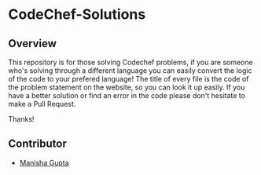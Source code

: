 # CodeChef-Solutions
## Overview
This repository is for those solving Codechef problems, if you are someone who's solving through a different language you can easily convert the logic of the code to your prefered language!
The title of every file is the code of the problem statement on the website, so you can look it up easily.
If you have a better solution or find an error in the code please don't hesitate to make a Pull Request.

Thanks!

## Contributor
- [Manisha Gupta](https://manisha069.github.io/) 
